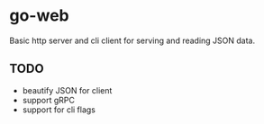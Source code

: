# go-web

Basic http server and cli client for serving and reading JSON data. 

## TODO
 - beautify JSON for client
 - support gRPC
 - support for cli flags
